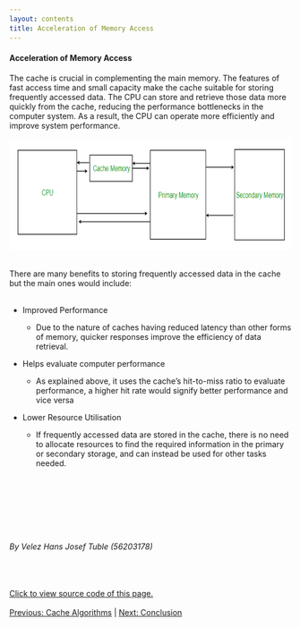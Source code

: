 ```yaml
---
layout: contents
title: Acceleration of Memory Access
---
```


<body>
<h4><b>Acceleration of Memory Access</b></h4>
<div class="bodytext">
The cache is crucial in complementing the main memory. The features of fast access time and small capacity make the cache suitable for storing frequently accessed data. The CPU can store and retrieve those data more quickly from the cache, reducing the performance bottlenecks in the computer system. As a result, the CPU can operate more efficiently and improve system performance. <br/>

<a href="https://www.geeksforgeeks.org/cache-memory-in-computer-organization/"><img src="./media/P6.png" alt="Image" height=200 width=auto></a>
<br/> <br/>

There are many benefits to storing frequently accessed data in the cache but the main ones would include: <br/><br/>
<ul><li>Improved Performance </li>
  <ul><li>Due to the nature of caches having reduced latency than other forms of memory, quicker responses improve the efficiency of data retrieval. </li></ul></ul>
<ul><li>Helps evaluate computer performance </li>
  <ul><li>As explained above, it uses the cache’s hit-to-miss ratio to evaluate performance, a higher hit rate would signify better performance and vice versa </li></ul></ul>
<ul><li>Lower Resource Utilisation </li>
  <ul><li>If frequently accessed data are stored in the cache, there is no need to allocate resources to find the required information in the primary or secondary storage, and can instead be used for other tasks needed. </li></ul></ul>
<br/> <br/>

<br/> <br/> <br/>
<h6>By Velez Hans Josef Tuble (56203178)</h6>
<br/> <br/>
<a href="https://github.com/CS1102proj-Cache/CS1102/blob/main/contents/acceleration_of_memory_access.md?plain=1">Click to view source code of this page.</a><br/><br/>
<div class="middle">
<a href="https://cs1102proj-cache.github.io/CS1102/contents/cache_algorithms.html">Previous: Cache Algorithms</a> |
<a href="https://cs1102proj-cache.github.io/CS1102/contents/conclusion.html">Next: Conclusion</a>
<br/>
</div>
